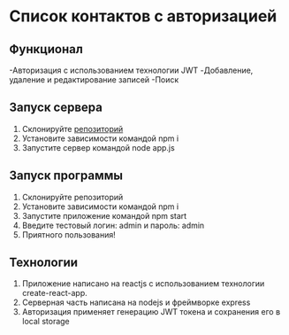 Список контактов с авторизацией
===============================

Функционал
----------
-Авторизация с использованием технологии JWT
-Добавление, удаление и редактирование записей
-Поиск

Запуск сервера
--------------
1. Склонируйте [репозиторий](https://github.com/Banji575/nodeJWT.git)
2. Установите зависимости командой npm i
3. Запустите сервер командой node app.js

Запуск программы
----------------
1. Склонируйте репозиторий
2. Установите зависимости командой npm i
3. Запустите приложение командой npm start
3. Введите тестовый логин: admin и пароль: admin
5. Приятного пользования!

Технологии
----------
1. Приложение написано на reactjs с использованием технологии create-react-app.
2. Серверная часть написана на nodejs и фреймворке express
3. Авторизация применяет генерацию JWT токена и сохранения его в local storage
